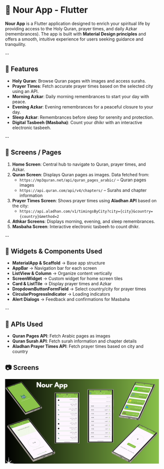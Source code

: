 # 🌙 Nour App - Flutter

**Nour App** is a Flutter application designed to enrich your spiritual life by providing access to the Holy Quran, prayer times, and daily Azkar (remembrances). The app is built with **Material Design principles** and offers a smooth, intuitive experience for users seeking guidance and tranquility.

--
## 📌 Features

- **Holy Quran**: Browse Quran pages with images and access surahs.  
- **Prayer Times**: Fetch accurate prayer times based on the selected city using an API.  
- **Morning Azkar**: Daily morning remembrances to start your day with peace.  
- **Evening Azkar**: Evening remembrances for a peaceful closure to your day.  
- **Sleep Azkar**: Remembrances before sleep for serenity and protection.  
- **Digital Tasbeeh (Masbaha)**: Count your dhikr with an interactive electronic tasbeeh.

--
## 📌 Screens / Pages

1. **Home Screen**: Central hub to navigate to Quran, prayer times, and Azkar.  
2. **Quran Screen**: Displays Quran pages as images. Data fetched from:
   - `https://mp3quran.net/api/quran_pages_arabic/` – Quran pages images  
   - `https://api.quran.com/api/v4/chapters/` – Surahs and chapter information  
3. **Prayer Times Screen**: Shows prayer times using **Aladhan API** based on the city:
   - `https://api.aladhan.com/v1/timingsByCity?city={city}&country={country}&method=2`  
4. **Athkar Screens**: Displays morning, evening, and sleep remembrances.  
5. **Masbaha Screen**: Interactive electronic tasbeeh to count dhikr.

--
## 📌 Widgets & Components Used

- **MaterialApp & Scaffold** → Base app structure  
- **AppBar** → Navigation bar for each screen  
- **ListView & Column** → Organize content vertically  
- **ScreenWidget** → Custom widget for home screen tiles  
- **Card & ListTile** → Display prayer times and Azkar  
- **DropdownButtonFormField** → Select country/city for prayer times  
- **CircularProgressIndicator** → Loading indicators  
- **Alert Dialogs** → Feedback and confirmations for Masbaha  

--
## 📌 APIs Used

- **Quran Pages API**: Fetch Arabic pages as images  
- **Quran Surah API**: Fetch surah information and chapter details  
- **Aladhan Prayer Times API**: Fetch prayer times based on city and country  

## 📷 Screens 

![ScreenView](assets/screens.png)  
